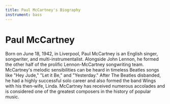 ```yaml
---
title: Paul McCartney's Biography
instrument: bass
---
```


# Paul McCartney

Born on June 18, 1942, in Liverpool, Paul McCartney is an English singer, songwriter, and multi-instrumentalist. Alongside John Lennon, he formed the other half of the prolific Lennon-McCartney songwriting team. McCartney's melodic sensibilities can be heard in timeless Beatles songs like "Hey Jude," "Let it Be," and "Yesterday." After The Beatles disbanded, he had a highly successful solo career and also formed the band Wings with his then-wife, Linda. McCartney has received numerous accolades and is considered one of the greatest composers in the history of popular music.
